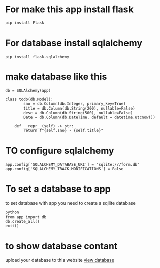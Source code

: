 # For make this app install flask

	pip install Flask


# For database install sqlalchemy
	
	pip install flask-sqlalchemy
	

# make database like this

	
	db = SQLAlchemy(app)

	class todo(db.Model):
    		sno = db.Column(db.Integer, primary_key=True)
    		title = db.Column(db.String(200), nullable=False)
    		desc = db.Column(db.String(500), nullable=False)
    		Date = db.Column(db.DateTime, default = datetime.utcnow())

    	def __repr__(self) -> str:
        	return f"{self.sno} - {self.title}"


# TO configure sqlalchemy

	app.config['SQLALCHEMY_DATABASE_URI'] = "sqlite:///form.db"
	app.config['SQLALCHEMY_TRACK_MODIFICATIONS'] = False 


# To set a database to app

to set database with app you need to create a sqllite database

	
	python
	from app import db
	db.create_all()
	exit()
	

# to show database contant

upload your database to this website
[view database](https://inloop.github.io/sqlite-viewer/)
	
